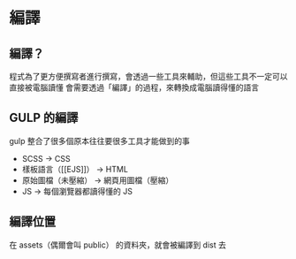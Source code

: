 # 編譯
## 編譯？
程式為了更方便撰寫者進行撰寫，會透過一些工具來輔助，但這些工具不一定可以直接被電腦讀懂
會需要透過「編譯」的過程，來轉換成電腦讀得懂的語言

## GULP 的編譯
gulp 整合了很多個原本往往要很多工具才能做到的事
- SCSS -> CSS
- 樣板語言（[[EJS]]） -> HTML
- 原始圖檔（未壓縮） -> 網頁用圖檔（壓縮）
- JS -> 每個瀏覽器都讀得懂的 JS

## 編譯位置
在 assets（偶爾會叫 public） 的資料夾，就會被編譯到 dist 去
